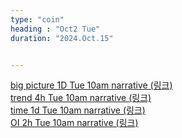 ```yaml
---
type: "coin"
heading : "Oct2 Tue"
duration: "2024.Oct.15"


---
```

 


[big picture 1D Tue 10am narrative (링크)](/todo/images/big-2024-10-15-10AM.png)  
[trend 4h Tue 10am narrative (링크)](/todo/images/trend-2024-10-15-10AM.png)  
[time 1d Tue 10am narrative (링크)](/todo/images/time-2024-10-15-10AM.png)  
[OI 2h Tue 10am narrative (링크)](/todo/images/OI-2024-10-15-10AM.png)    




